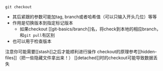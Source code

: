 `git checkout`
- 其后紧跟的参数可能加tag, branch或者哈希值（可以只输入开头几位）等等
- 作用是切换版本到指定标记版本
  - 如果checkout [[git-basics/branch]]名，将check到本地的相应branch，和`git pull`有区别
- 也可以用于检查版本

注意你可能需要[[stash]]之后才能顺利进行操作
checkout的原理参考[[hidden-files]]（把一些隐藏文件拿出来！）
[[detached]]时的checkout可能导致数据丢失